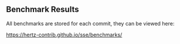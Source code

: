 ## Benchmark Results
All benchmarks are stored for each commit, they can be viewed here:

https://hertz-contrib.github.io/sse/benchmarks/
